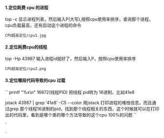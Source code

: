 #### 1.定位耗费 cpu 的进程

top -c 显示进程列表，然后输入P(大写),按照cpu使用率排序，查询那个进程，cpu负载最高，还有启动这个进程的命令

``CPU超高定位/cpu1.jpg``

#### 2.定位耗费cpu的线程

top -Hp 43987 输入进程id就好了，然后输入P，按照cpu使用率排序

`` CPU超高定位/cpu2.png ``

#### 3.定位哪段代码导致的cpu 过载

``
printf "%x\n" 16872(线程PID)  把线程 pid转为 16进制，比如41e8

jstack 43987 | grep '41e8' -C5 --color 用jstack 打印进程的堆栈信息，而且通过grep 那个线程16进制的pid，找到那个线程相关的东西，这个时候就可以在打印出的代码里，看到是哪个类的哪个方法导致的这个cpu 100%的问题
``










































`













`
